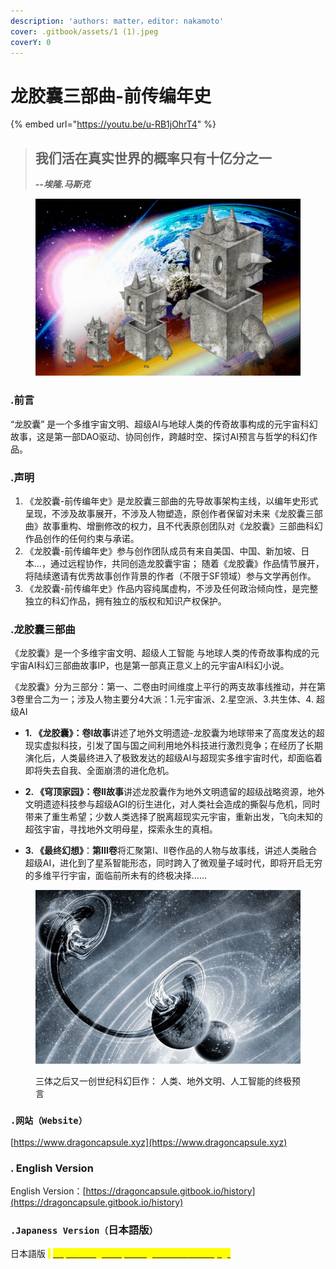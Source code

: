 ```yaml
---
description: 'authors: matter，editor: nakamoto'
cover: .gitbook/assets/1 (1).jpeg
coverY: 0
---
```


# 龙胶囊三部曲-前传编年史

{% embed url="https://youtu.be/u-RB1jOhrT4" %}



> ## 我们活在真实世界的概率只有十亿分之一
>
> _**--埃隆.马斯克**_    &#x20;



<figure><img src=".gitbook/assets/1 (1).jpeg" alt=""><figcaption></figcaption></figure>

### .前言

“龙胶囊” 是一个多维宇宙文明、超级AI与地球人类的传奇故事构成的元宇宙科幻故事，这是第一部DAO驱动、协同创作，跨越时空、探讨AI预言与哲学的科幻作品。



### **.声明**

1. 《龙胶囊-前传编年史》是龙胶囊三部曲的先导故事架构主线，以编年史形式呈现，不涉及故事展开，不涉及人物塑造，原创作者保留对未来《龙胶囊三部曲》故事重构、增删修改的权力，且不代表原创团队对《龙胶囊》三部曲科幻作品创作的任何约束与承诺。
2. 《龙胶囊-前传编年史》参与创作团队成员有来自美国、中国、新加坡、日本...，通过远程协作，共同创造龙胶囊宇宙； 随着《龙胶囊》作品情节展开，将陆续邀请有优秀故事创作背景的作者（不限于SF领域）参与文学再创作。
3. 《龙胶囊-前传编年史》作品内容纯属虚构，不涉及任何政治倾向性，是完整独立的科幻作品，拥有独立的版权和知识产权保护。



### .龙胶囊三部曲

《龙胶囊》是一个多维宇宙文明、超级人工智能 与地球人类的传奇故事构成的元宇宙AI科幻三部曲故事IP，也是第一部真正意义上的元宇宙AI科幻小说。

《龙胶囊》分为三部分：第一、二卷由时间维度上平行的两支故事线推动，并在第3卷里合二为一；涉及人物主要分4大派：1.元宇宙派、2.星空派、3.共生体、4. 超级AI

* **1. 《龙胶囊》：卷I故事**讲述了地外文明遗迹-龙胶囊为地球带来了高度发达的超现实虚拟科技，引发了国与国之间利用地外科技进行激烈竞争；在经历了长期演化后，人类最终进入了极致发达的超级AI与超现实多维宇宙时代，却面临着即将失去自我、全面崩溃的进化危机。



* **2. 《穹顶家园》：卷II故事**讲述龙胶囊作为地外文明遗留的超级战略资源，地外文明遗迹科技参与超级AGI的衍生进化，对人类社会造成的撕裂与危机，同时带来了重生希望；少数人类选择了脱离超现实元宇宙，重新出发，飞向未知的超弦宇宙，寻找地外文明母星，探索永生的真相。



* **3. 《最终幻想》**：**第III卷**将汇聚第I、II卷作品的人物与故事线，讲述人类融合超级AI，进化到了星系智能形态，同时跨入了微观量子域时代，即将开启无穷的多维平行宇宙，面临前所未有的终极决择......



<figure><img src=".gitbook/assets/dark-universe.jpeg" alt=""><figcaption><p>三体之后又一创世纪科幻巨作： 人类、地外文明、人工智能的终极预言</p></figcaption></figure>



### **`.网站（Website）`**

[https://www.dragoncapsule.xyz](https://www.dragoncapsule.xyz)

### . English Version

English Version：[https://dragoncapsule.gitbook.io/history](https://dragoncapsule.gitbook.io/history)

### **`.Japaness Version（`**日本語版**`）`**

日本語版 <mark style="color:yellow;">:</mark> [<mark style="color:yellow;">https://dragoncapsule.gitbook.io/history-jp</mark>](https://dragoncapsule.gitbook.io/history-jp)



